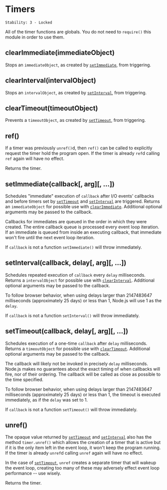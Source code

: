 # Timers

    Stability: 3 - Locked

All of the timer functions are globals.  You do not need to `require()`
this module in order to use them.

## clearImmediate(immediateObject)

Stops an `immediateObject`, as created by [`setImmediate`][], from triggering.

## clearInterval(intervalObject)

Stops an `intervalObject`, as created by [`setInterval`][], from triggering.

## clearTimeout(timeoutObject)

Prevents a `timeoutObject`, as created by [`setTimeout`][], from triggering.

## ref()

If a timer was previously `unref()`d, then `ref()` can be called to explicitly
request the timer hold the program open. If the timer is already `ref`d calling
`ref` again will have no effect.

Returns the timer.

## setImmediate(callback[, arg][, ...])

Schedules "immediate" execution of `callback` after I/O events'
callbacks and before timers set by [`setTimeout`][] and [`setInterval`][] are
triggered. Returns an `immediateObject` for possible use with
[`clearImmediate`][]. Additional optional arguments may be passed to the
callback.

Callbacks for immediates are queued in the order in which they were created.
The entire callback queue is processed every event loop iteration. If an
immediate is queued from inside an executing callback, that immediate won't fire
until the next event loop iteration.

If `callback` is not a function `setImmediate()` will throw immediately.

## setInterval(callback, delay[, arg][, ...])

Schedules repeated execution of `callback` every `delay` milliseconds.
Returns a `intervalObject` for possible use with [`clearInterval`][]. Additional
optional arguments may be passed to the callback.

To follow browser behavior, when using delays larger than 2147483647
milliseconds (approximately 25 days) or less than 1, Node.js will use 1 as the
`delay`.

If `callback` is not a function `setInterval()` will throw immediately.

## setTimeout(callback, delay[, arg][, ...])

Schedules execution of a one-time `callback` after `delay` milliseconds.
Returns a `timeoutObject` for possible use with [`clearTimeout`][]. Additional
optional arguments may be passed to the callback.

The callback will likely not be invoked in precisely `delay` milliseconds.
Node.js makes no guarantees about the exact timing of when callbacks will fire,
nor of their ordering. The callback will be called as close as possible to the
time specified.

To follow browser behavior, when using delays larger than 2147483647
milliseconds (approximately 25 days) or less than 1, the timeout is executed
immediately, as if the `delay` was set to 1.

If `callback` is not a function `setTimeout()` will throw immediately.

## unref()

The opaque value returned by [`setTimeout`][] and [`setInterval`][] also has the
method `timer.unref()` which allows the creation of a timer that is active but
if it is the only item left in the event loop, it won't keep the program
running. If the timer is already `unref`d calling `unref` again will have no
effect.

In the case of [`setTimeout`][], `unref` creates a separate timer that will
wakeup the event loop, creating too many of these may adversely effect event
loop performance -- use wisely.

Returns the timer.

[`clearImmediate`]: timers.html#timers_clearimmediate_immediateobject
[`clearInterval`]: timers.html#timers_clearinterval_intervalobject
[`clearTimeout`]: timers.html#timers_cleartimeout_timeoutobject
[`setImmediate`]: timers.html#timers_setimmediate_callback_arg
[`setInterval`]: timers.html#timers_setinterval_callback_delay_arg
[`setTimeout`]: timers.html#timers_settimeout_callback_delay_arg
